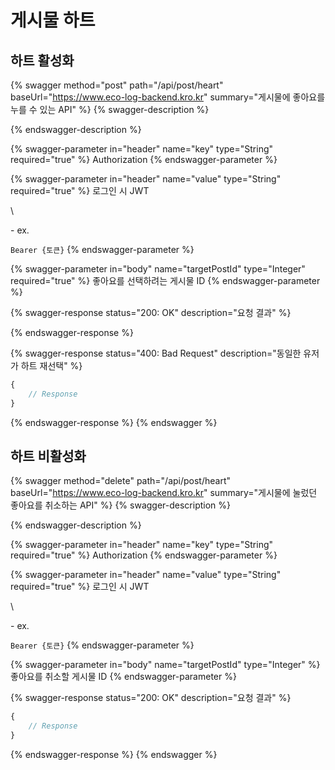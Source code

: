 # 게시물 하트

## 하트 활성화

{% swagger method="post" path="/api/post/heart" baseUrl="https://www.eco-log-backend.kro.kr" summary="게시물에 좋아요를 누를 수 있는 API" %}
{% swagger-description %}

{% endswagger-description %}

{% swagger-parameter in="header" name="key" type="String" required="true" %}
Authorization
{% endswagger-parameter %}

{% swagger-parameter in="header" name="value" type="String" required="true" %}
로그인 시 JWT

\


  \- ex. 

`Bearer {토큰}`
{% endswagger-parameter %}

{% swagger-parameter in="body" name="targetPostId" type="Integer" required="true" %}
좋아요를 선택하려는 게시물 ID
{% endswagger-parameter %}

{% swagger-response status="200: OK" description="요청 결과" %}

{% endswagger-response %}

{% swagger-response status="400: Bad Request" description="동일한 유저가 하트 재선택" %}
```javascript
{
    // Response
}
```
{% endswagger-response %}
{% endswagger %}

## 하트 비활성화

{% swagger method="delete" path="/api/post/heart" baseUrl="https://www.eco-log-backend.kro.kr" summary="게시물에 눌렀던 좋아요를 취소하는 API" %}
{% swagger-description %}

{% endswagger-description %}

{% swagger-parameter in="header" name="key" type="String" required="true" %}
Authorization
{% endswagger-parameter %}

{% swagger-parameter in="header" name="value" type="String" required="true" %}
로그인 시 JWT

\


  \- ex. 

`Bearer {토큰}`
{% endswagger-parameter %}

{% swagger-parameter in="body" name="targetPostId" type="Integer" %}
좋아요를 취소할 게시물 ID
{% endswagger-parameter %}

{% swagger-response status="200: OK" description="요청 결과" %}
```javascript
{
    // Response
}
```
{% endswagger-response %}
{% endswagger %}
